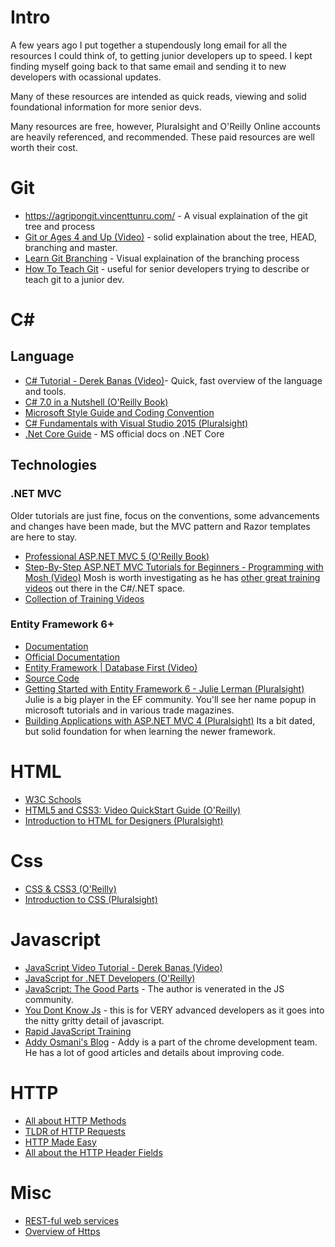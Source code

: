 # Intro
A few years ago I put together a stupendously long email for all the resources I could think of, to getting junior developers up to speed.
I kept finding myself going back to that same email and sending it to new developers with ocassional updates. 

Many of these resources are intended as quick reads, viewing and solid foundational information for more senior devs. 

Many resources are free, however, Pluralsight and O'Reilly Online accounts are heavily referenced, and recommended. These paid resources are well worth their cost. 


# Git 

* https://agripongit.vincenttunru.com/ - A visual explaination of the git tree and process
* [Git or Ages 4 and Up (Video)](https://www.youtube.com/watch?v=1ffBJ4sVUb4) - solid explaination about the tree, HEAD, branching and master. 
* [Learn Git Branching](https://learngitbranching.js.org/) - Visual explaination of the branching process
* [How To Teach Git](https://rachelcarmena.github.io/2018/12/12/how-to-teach-git.html) - useful for senior developers trying to describe or teach git to a junior dev.

# C#
## Language

* [C# Tutorial - Derek Banas (Video)](https://www.youtube.com/watch?v=lisiwUZJXqQ)- Quick, fast overview of the language and tools. 
* [C# 7.0 in a Nutshell (O'Reilly Book)](https://www.safaribooksonline.com/library/view/c-70-in/9781491987643/)  
* [Microsoft Style Guide and Coding Convention](https://docs.microsoft.com/en-us/dotnet/csharp/programming-guide/inside-a-program/coding-conventions)
* [C# Fundamentals with Visual Studio 2015 (Pluralsight)](https://app.pluralsight.com/library/courses/c-sharp-fundamentals-with-visual-studio-2015/table-of-contents)
* [.Net Core Guide](https://docs.microsoft.com/en-us/dotnet/core/) - MS official docs on .NET Core

## Technologies

### .NET MVC 

Older tutorials are just fine, focus on the conventions, some advancements and changes have been made, but the MVC pattern and Razor templates are here to stay. 
* [Professional ASP.NET MVC 5 (O'Reilly Book)](https://www.safaribooksonline.com/library/view/professional-aspnet-mvc/9781118794760/)
* [Step-By-Step ASP.NET MVC Tutorials for Beginners - Programming with Mosh (Video)](https://www.youtube.com/watch?v=E7Voso411Vs) Mosh is worth investigating as he has [other great training videos](https://app.pluralsight.com/library/courses/full-stack-dot-net-developer-fundamentals/table-of-contents) out there in the C#/.NET space. 
* [Collection of Training Videos](https://www.youtube.com/playlist?list=PL33C9E91F8CDD2BF7) 


### Entity Framework 6+ 

* [Documentation](http://www.entityframeworktutorial.net/)
* [Official Documentation](https://msdn.microsoft.com/en-us/data/ee712907)
* [Entity Framework | Database First (Video)](https://www.youtube.com/watch?v=K4x6eoG7hwY&list=PL3Q5eEb3qAohKM1A2cc8diEucYy4jQ4IY)
* [Source Code](https://github.com/aspnet/EntityFramework6)
* [Getting Started with Entity Framework 6 - Julie Lerman (Pluralsight)](https://app.pluralsight.com/library/courses/entity-framework-6-getting-started/table-of-contents) Julie is a big player in the EF community. You'll  see her name popup in microsoft tutorials and in various trade magazines. 
* [Building Applications with ASP.NET MVC 4 (Pluralsight)](https://app.pluralsight.com/library/courses/mvc4-building/table-of-contents) Its a bit dated, but solid foundation for when learning the newer framework. 



# HTML
* [W3C Schools](http://www.w3schools.com/html/html_intro.asp)
* [HTML5 and CSS3: Video QuickStart Guide (O'Reilly)](https://www.safaribooksonline.com/videos/html5-and-css3/9780132996501)
* [Introduction to HTML for Designers (Pluralsight)](https://app.pluralsight.com/library/courses/introduction-to-html-1751/table-of-contents)

# Css

* [CSS & CSS3 (O'Reilly)](https://www.safaribooksonline.com/library/view/css-css3/9780071850216/)
* [Introduction to CSS (Pluralsight)](https://app.pluralsight.com/library/courses/css-intro/table-of-contents)

# Javascript

* [JavaScript Video Tutorial - Derek Banas (Video)](https://www.youtube.com/watch?v=_cLvpJY2deo)
* [JavaScript for .NET Developers (O'Reilly)](https://www.safaribooksonline.com/library/view/javascript-for-net/9781785886461/)
* [JavaScript: The Good Parts](https://www.safaribooksonline.com/library/view/javascript-the-good/9780596517748/) - The author is venerated in the JS community.
* [You Dont Know Js](https://github.com/getify/You-Dont-Know-JS) - this is for VERY advanced developers as it goes into the nitty gritty detail of javascript.
* [Rapid JavaScript Training](https://app.pluralsight.com/library/courses/rapid-javascript-training/table-of-contents)
* [Addy Osmani's Blog](https://addyosmani.com/blog/) - Addy is a part of the chrome development team. He has a lot of good articles and details about improving code. 

# HTTP
* [All about HTTP Methods](http://www.w3schools.com/tags/ref_httpmethods.asp)
* [TLDR of HTTP Requests](https://www.quora.com/What-does-an-HTTP-request-looks-like)
* [HTTP Made Easy](https://www.jmarshall.com/easy/http/)
* [All about the HTTP Header Fields](https://en.wikipedia.org/wiki/List_of_HTTP_header_fields)

# Misc

* [REST-ful web services](http://www.tutorialspoint.com/restful/restful_introduction.htm)
* [Overview of Https](https://www.instantssl.com/https-tutorials/what-is-https.html)
